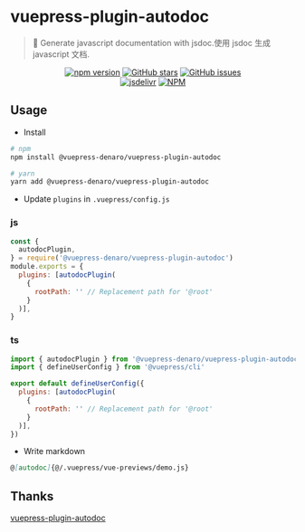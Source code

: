 # vuepress-plugin-autodoc

> :tada: Generate javascript documentation with jsdoc.使用 jsdoc 生成 javascript 文档.

<p align="center">
  <a href="https://www.npmjs.com/package/@vuepress-denaro/vuepress-plugin-autodoc" target="_blank"><img alt="npm version" src="https://img.shields.io/npm/v/@vuepress-denaro/vuepress-plugin-autodoc"></a>
  <a href="https://github.com/denaro-org/vuepress-theme-denaro/stargazers" target="_blank"><img alt="GitHub stars" src="https://img.shields.io/github/stars/denaro-org/v-charts2"></a>
  <a href="https://github.com/denaro-org/vuepress-theme-denaro/issues" target="_blank"><img alt="GitHub issues" src="https://img.shields.io/github/issues/denaro-org/v-charts2"></a>
  <br />
  <a href="https://www.jsdelivr.com/package/npm/@vuepress-denaro/vuepress-plugin-autodoc" target="_blank"><img alt="jsdelivr" src="https://data.jsdelivr.com/v1/package/npm/@vuepress-denaro/vuepress-plugin-autodoc/badge"></a>
  <a href="https://github.com/denaro-org/vuepress-theme-denaro/blob/main/LICENSE" target="_blank"><img alt="NPM" src="https://img.shields.io/npm/l/@vuepress-denaro/vuepress-plugin-autodoc"></a>
</p>

## Usage

- Install

```bash
# npm
npm install @vuepress-denaro/vuepress-plugin-autodoc

# yarn
yarn add @vuepress-denaro/vuepress-plugin-autodoc
```

- Update `plugins` in `.vuepress/config.js`

### js

```javascript
const {
  autodocPlugin,
} = require('@vuepress-denaro/vuepress-plugin-autodoc')
module.exports = {
  plugins: [autodocPlugin(    
    {
      rootPath: '' // Replacement path for '@root'
    }
  )],
}
```

### ts

```javascript
import { autodocPlugin } from '@vuepress-denaro/vuepress-plugin-autodoc'
import { defineUserConfig } from '@vuepress/cli'

export default defineUserConfig({
  plugins: [autodocPlugin(
    {
      rootPath: '' // Replacement path for '@root'
    }
  )],
})
```

- Write markdown

```markdown
@[autodoc]{@/.vuepress/vue-previews/demo.js}
```

## Thanks

[vuepress-plugin-autodoc](https://github.com/bprinty/vuepress-plugin-autodoc)
